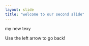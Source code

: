 ```yaml
---   
layout: slide
title: "welcome to our second slide"
---
```

my new texy

Use the left arrow to go back!

